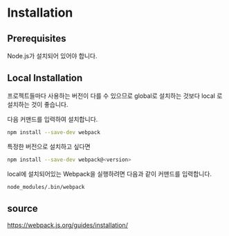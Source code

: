 # Installation

## Prerequisites
Node.js가 설치되어 있어야 합니다.

## Local Installation

프로젝트들마다 사용하는 버전이 다를 수 있으므로 global로 설치하는 것보다 local
로 설치하는 것이 좋습니다.

다음 커맨드를 입력하여 설치합니다.
```sh
npm install --save-dev webpack
```

특정한 버전으로 설치하고 싶다면
```sh
npm install --save-dev webpack@<version>
```

local에 설치되어있는 Webpack을 실행하려면 다음과 같이 커맨드를 입력합니다.

```sh
node_modules/.bin/webpack
```

## source
https://webpack.js.org/guides/installation/
